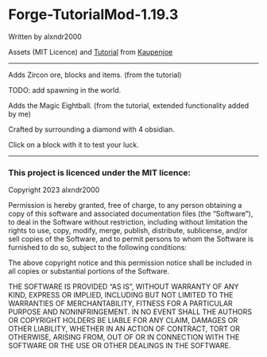 # Forge-TutorialMod-1.19.3

Written by alxndr2000

Assets (MIT Licence) and [Tutorial](https://www.youtube.com/playlist?list=PLKGarocXCE1HrC60yuTNTGRoZc6hf5Uvl) from [Kaupenjoe](https://github.com/Kaupenjoe)

---

Adds Zircon ore, blocks and items. (from the tutorial)

TODO: add spawning in the world.

Adds the Magic Eightball. (from the tutorial, extended functionality added by me)

Crafted by surrounding a diamond with 4 obsidian.

Click on a block with it to test your luck.

---

### This project is licenced under the MIT licence:

Copyright 2023 alxndr2000

Permission is hereby granted, free of charge, to any person obtaining a copy of this software and associated documentation files (the “Software”), to deal in the Software without restriction, including without limitation the rights to use, copy, modify, merge, publish, distribute, sublicense, and/or sell copies of the Software, and to permit persons to whom the Software is furnished to do so, subject to the following conditions:

The above copyright notice and this permission notice shall be included in all copies or substantial portions of the Software.

THE SOFTWARE IS PROVIDED “AS IS”, WITHOUT WARRANTY OF ANY KIND, EXPRESS OR IMPLIED, INCLUDING BUT NOT LIMITED TO THE WARRANTIES OF MERCHANTABILITY, FITNESS FOR A PARTICULAR PURPOSE AND NONINFRINGEMENT. IN NO EVENT SHALL THE AUTHORS OR COPYRIGHT HOLDERS BE LIABLE FOR ANY CLAIM, DAMAGES OR OTHER LIABILITY, WHETHER IN AN ACTION OF CONTRACT, TORT OR OTHERWISE, ARISING FROM, OUT OF OR IN CONNECTION WITH THE SOFTWARE OR THE USE OR OTHER DEALINGS IN THE SOFTWARE.
